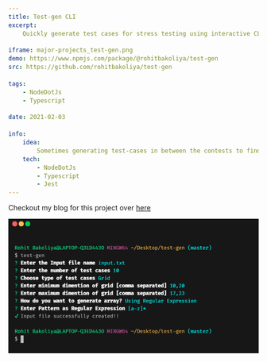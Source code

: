 ```yaml
---
title: Test-gen CLI
excerpt:
    Quickly generate test cases for stress testing using interactive CLI.

iframe: major-projects_test-gen.png
demo: https://www.npmjs.com/package/@rohitbakoliya/test-gen
src: https://github.com/rohitbakoliya/test-gen

tags:
    - NodeDotJs
    - Typescript

date: 2021-02-03

info:
    idea:
        Sometimes generating test-cases in between the contests to finding bugs is a bit tedious when it comes to generating tests for complex pattern strings, trees, or graphs. Here I come with a solution, A minimal interactive-CLI that can generate test-cases of almost all input types.
    tech: 
        - NodeDotJs
        - Typescript
        - Jest
---
```


Checkout my blog for this project over [here](https://dev.to/rohitbakoliya/test-gen-quickly-generate-test-cases-using-interactive-cli-589d)


![test-gen demo](./test-gen-demo.png)

